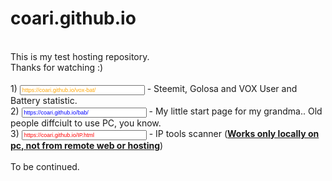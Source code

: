 # coari.github.io

<br>This is my test hosting repository.
<br>Thanks for watching :)
<br>
<br>1) <input id type=text value="https://coari.github.io/vox-bat/" style="font-size:9px; color: orange; width: 200px;" onclick="this.select(); document.execCommand('copy'); this.setSelectionRange(0, 0); this.value='Copied';"> - Steemit, Golosa and VOX User and Battery statistic.
<br>2) <input id type=text value="https://coari.github.io/bab/" style="font-size:9px; color: blue; width: 200px;" onclick="this.select(); document.execCommand('copy'); this.setSelectionRange(0, 0); this.value='Copied';"> - My little start page for my grandma.. Old people diffciult to use PC, you know.
<br>3) <input id type=text value="https://coari.github.io/IP.html" style="font-size:9px; color: red; width: 200px;" onclick="this.select(); document.execCommand('copy'); this.setSelectionRange(0, 0); this.value='Copied';"> - IP tools scanner (<u><b>Works only locally on pc, not from remote web or hosting</b></u>)
<br>
<br>To be continued.
